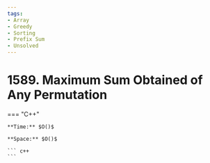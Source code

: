 ```yaml
---
tags:
- Array
- Greedy
- Sorting
- Prefix Sum
- Unsolved
---
```



# 1589. Maximum Sum Obtained of Any Permutation

=== "C++"

    **Time:** $O()$

    **Space:** $O()$

    ``` c++
    ```